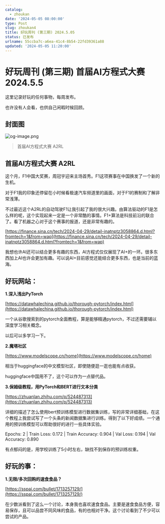 ```yaml
---
catalog:
  - zhoukan
date: '2024-05-05 08:00:00'
type: Post
slug: zhoukan4
title: 好玩周刊 (第三期) 2024.5.05
status: 已发布
urlname: 55ccba7c-a6ea-41c4-8b54-22fd39361a88
updated: '2024-05-05 11:20:00'
---
```


# 好玩周刊 (第三期) 首届AI方**程式大赛** 2024.5.5


这里记录好玩的任何事物，每周发布。


也许没有人会看，也供自己闲暇时候回顾。


## 封面图


![og-image.png](https://a2rl.io/og-image.png)


> 首届AI方程式大赛 A2RL


## 首届AI方程式大赛 A2RL


这个月，F1中国大奖赛，周冠宇迎来主场首秀。F1这项赛事在中国换发了一个新的生机。


对于F1我的印象还停留在小时候看极速汽车频道里的画面，对于F1的赛制和了解非常浅薄。


不过最近这个A2RL的自动驾驶F1让我引起了我的很大兴趣。由算法驱动的F1是怎么样的呢，这个实现起来一定是一个非常酷的事情。F1+算法是科技前沿的联合了。看了机器之心对于这个赛事的报道，还是非常有趣的。


[https://finance.sina.cn/tech/2024-04-29/detail-inatnptz3058864.d.html?fromtech=1&from=wap](https://finance.sina.cn/tech/2024-04-29/detail-inatnptz3058864.d.html?fromtech=1&from=wap)


我想也许AI还可以结合更多有趣的东西，AI方程式仅仅展现了AI+的一环。很多东西加上AI也许会更加有趣。可以说AI+目前感觉还能结合更多东西，也是当前的蓝海。


## 好玩网站：


**1.深入浅出PyTorch**


[https://datawhalechina.github.io/thorough-pytorch/index.html](https://datawhalechina.github.io/thorough-pytorch/index.html)


一个从谷歌搜索到的pytorch全面教程，算是能够精通pytorch，不过还需要辅以深度学习相关概念。


以后可以多学习一下。


**2.魔塔社区**


[https://www.modelscope.cn/home](https://www.modelscope.cn/home)


相当于huggingface的中文模型社区，即使随便逛一逛也能有点收获。


huggingface中国用不了，这个可以作为一点替代品。


**3.保姆级教程，用PyTorch和BERT进行文本分类**


[https://zhuanlan.zhihu.com/p/524487313](https://zhuanlan.zhihu.com/p/524487313)


详细的描述了怎么使用bert预训练模型进行数据集训练，写的非常详细基础，在这个教程上我尝试写了一个头条的新闻数据集进行训练。得到了以下好成绩。一个通用的预训练模型可以帮助很好的进行一些具体实验。


Epochs: 2
| Train Loss:  0.172
| Train Accuracy:  0.904
| Val Loss:  0.194
| Val Accuracy:  0.890


有点郁闷的是，用学校训练了5小时左右，缺找不到保存的预训练权重。


## 好玩的事：


**1.无限/多次回购的速食食品？**


[https://sspai.com/bullet/1713257129/](https://sspai.com/bullet/1713257129/)


在少数派看到了这么一个讨论，本身我也喜欢速食食品。主要是速食食品方便，容易保存，且可以品尝不同风味的食品，有的也相对干净。这个讨论看到了不少可以尝试的产品。

